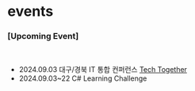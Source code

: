 # events

### [Upcoming Event]

<br>
  
- 2024.09.03 대구/경북 IT 통합 컨퍼런스 [Tech Together](https://festa.io/events/5831)
- 2024.09.03~22 C# Learning Challenge
